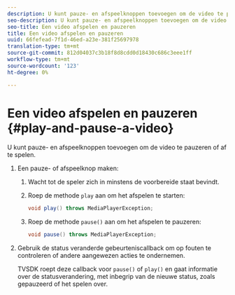 ```yaml
---
description: U kunt pauze- en afspeelknoppen toevoegen om de video te pauzeren of af te spelen.
seo-description: U kunt pauze- en afspeelknoppen toevoegen om de video te pauzeren of af te spelen.
seo-title: Een video afspelen en pauzeren
title: Een video afspelen en pauzeren
uuid: 66fefead-7f1d-46ed-a23e-381f25697978
translation-type: tm+mt
source-git-commit: 812d04037c3b18f8d8cdd0d18430c686c3eee1ff
workflow-type: tm+mt
source-wordcount: '123'
ht-degree: 0%

---
```



# Een video afspelen en pauzeren {#play-and-pause-a-video}

U kunt pauze- en afspeelknoppen toevoegen om de video te pauzeren of af te spelen.

1. Een pauze- of afspeelknop maken:
   1. Wacht tot de speler zich in minstens de voorbereide staat bevindt.
   1. Roep de methode `play` aan om het afspelen te starten:

      ```java
      void play() throws MediaPlayerException;
      ```

   1. Roep de methode `pause()` aan om het afspelen te pauzeren:

      ```java
      void pause() throws MediaPlayerException;
      ```

1. Gebruik de status veranderde gebeurteniscallback om op fouten te controleren of andere aangewezen acties te ondernemen.

   TVSDK roept deze callback voor `pause()` of `play()` en gaat informatie over de statusverandering, met inbegrip van de nieuwe status, zoals gepauzeerd of het spelen over.

